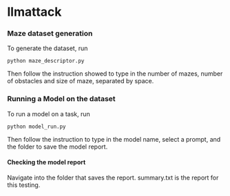 # llmattack



### Maze dataset generation
To generate the dataset, run 
```
python maze_descriptor.py
```
Then follow the instruction showed to type in the number of mazes, number of obstacles and size of maze, separated by space. 

### Running a Model on the dataset
To run a model on a task, run
```
python model_run.py
```
Then follow the instruction to type in the model name, select a prompt, and the folder to save the model report. 

#### Checking the model report

Navigate into the folder that saves the report. summary.txt is the report for this testing. 
